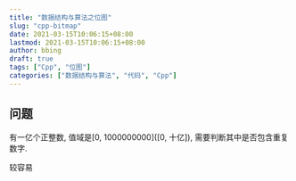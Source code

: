```yaml
---
title: "数据结构与算法之位图"
slug: "cpp-bitmap"
date: 2021-03-15T10:06:15+08:00
lastmod: 2021-03-15T10:06:15+08:00
author: bbing
draft: true
tags: ["Cpp", "位图"]
categories: ["数据结构与算法", "代码", "Cpp"]
---
```


## 问题

有一亿个正整数, 值域是[0, 1000000000]([0, 十亿]), 需要判断其中是否包含重复数字.

较容易
